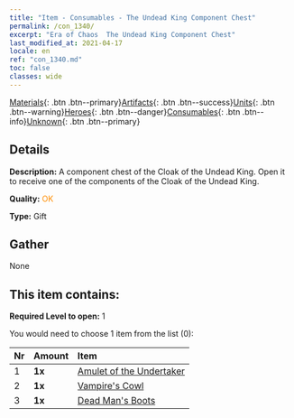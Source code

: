 ```yaml
---
title: "Item - Consumables - The Undead King Component Chest"
permalink: /con_1340/
excerpt: "Era of Chaos  The Undead King Component Chest"
last_modified_at: 2021-04-17
locale: en
ref: "con_1340.md"
toc: false
classes: wide
---
```

 [Materials](/Items/){: .btn .btn--primary}[Artifacts](/Items/Artifacts/){: .btn .btn--success}[Units](/Items/Units/){: .btn .btn--warning}[Heroes](/Items/Heroes/){: .btn .btn--danger}[Consumables](/Items/Consumables/){: .btn .btn--info}[Unknown](/Items/Unknown/){: .btn .btn--primary}

## Details
 **Description:** A component chest of the Cloak of the Undead King. Open it to receive one of the components of the Cloak of the Undead King.

 **Quality:** <span style="color: #FF8C00">OK</span>

 **Type:** Gift

## Gather

  None

## This item contains:

 **Required Level to open:** 1

 You would need to choose 1 item from the list (0):

  | Nr | Amount |     Item    |
  |:---|:-------|:------------|
  | 1 |  **1x** | [Amulet of the Undertaker](/Items/art_129/) |  | 
  | 2 |  **1x** | [Vampire's Cowl](/Items/art_130/) |  | 
  | 3 |  **1x** | [Dead Man's Boots](/Items/art_131/) |  | 

